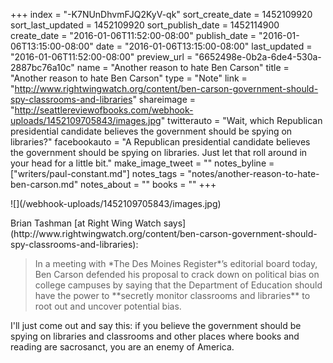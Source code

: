 +++
index = "-K7NUnDhvmFJQ2KyV-qk"
sort_create_date = 1452109920
sort_last_updated = 1452109920
sort_publish_date = 1452114900
create_date = "2016-01-06T11:52:00-08:00"
publish_date = "2016-01-06T13:15:00-08:00"
date = "2016-01-06T13:15:00-08:00"
last_updated = "2016-01-06T11:52:00-08:00"
preview_url = "6652498e-0b2a-6de4-530a-2887bc76a10c"
name = "Another reason to hate Ben Carson"
title = "Another reason to hate Ben Carson"
type = "Note"
link = "http://www.rightwingwatch.org/content/ben-carson-government-should-spy-classrooms-and-libraries"
shareimage = "http://seattlereviewofbooks.com/webhook-uploads/1452109705843/images.jpg"
twitterauto = "Wait, which Republican presidential candidate believes the government should be spying on libraries?"
facebookauto = "A Republican presidential candidate believes the government should be spying on libraries. Just let that roll around in your head for a little bit."
make_image_tweet = ""
notes_byline = ["writers/paul-constant.md"]
notes_tags = "notes/another-reason-to-hate-ben-carson.md"
notes_about = ""
books = ""
+++
<p class="image-left">![](/webhook-uploads/1452109705843/images.jpg)</p>Brian Tashman [at Right Wing Watch says](http://www.rightwingwatch.org/content/ben-carson-government-should-spy-classrooms-and-libraries):

<blockquote>In a meeting with *The Des Moines Register*’s editorial board today, Ben Carson defended his proposal to crack down on political bias on college campuses by saying that the Department of Education should have the power to **secretly monitor classrooms and libraries** to root out and uncover potential bias.</blockquote>

I'll just come out and say this: if you believe the government should be spying on libraries and classrooms and other places where books and reading are sacrosanct, you are an enemy of America.